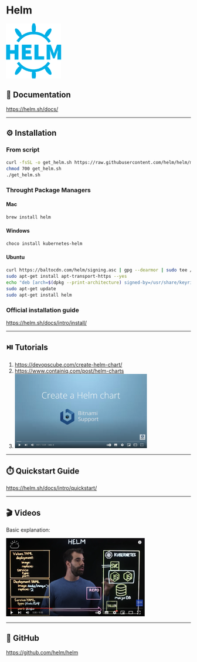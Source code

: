# Helm


[<img src="../../assets/helm/helm_logo.png" width="150"/>](../../assets/helm/helm_logo.png)

## 📘 Documentation
https://helm.sh/docs/

---

## ⚙️ Installation

### From script
```bash
curl -fsSL -o get_helm.sh https://raw.githubusercontent.com/helm/helm/main/scripts/get-helm-3
chmod 700 get_helm.sh
./get_helm.sh
```

### Throught Package Managers
#### Mac
```bash
brew install helm
```
#### Windows
```bash
choco install kubernetes-helm
```
#### Ubuntu
```bash
curl https://baltocdn.com/helm/signing.asc | gpg --dearmor | sudo tee /usr/share/keyrings/helm.gpg > /dev/null
sudo apt-get install apt-transport-https --yes
echo "deb [arch=$(dpkg --print-architecture) signed-by=/usr/share/keyrings/helm.gpg] https://baltocdn.com/helm/stable/debian/ all main" | sudo tee /etc/apt/sources.list.d/helm-stable-debian.list
sudo apt-get update
sudo apt-get install helm
```
### Official installation guide
https://helm.sh/docs/intro/install/

---

## ⏯️ Tutorials
1. https://devopscube.com/create-helm-chart/
2. https://www.containiq.com/post/helm-charts
3. [<img src="../../assets/helm/helm_video_02.png" width="75%">](https://www.youtube.com/watch?v=TJ9hPLn0oAs "Helm tutorial")

---

## ⏱️ Quickstart Guide
https://helm.sh/docs/intro/quickstart/

---

## 🎬 Videos
Basic explanation:

[<img src="../../assets/helm/helm_video_01.png" width="75%">](https://www.youtube.com/watch?v=fy8SHvNZGeE "Helm tutorial")

---

## 🌵 GitHub
https://github.com/helm/helm